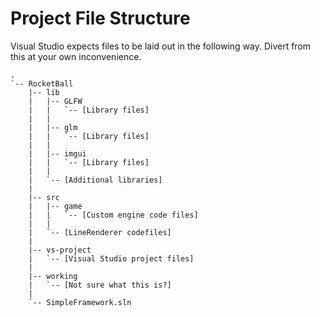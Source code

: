 # Project File Structure

Visual Studio expects files to be laid out in the following way. Divert from this at your own inconvenience.

```
.
`-- RocketBall
    |-- lib
    |   |-- GLFW
    |   |   `-- [Library files]
    |   |
    |   |-- glm
    |   |   `-- [Library files]
    |   |
    |   |-- imgui
    |   |   `-- [Library files]
    |   |
    |   `-- [Additional libraries]
    |
    |-- src
    |   |-- game
    |   |   `-- [Custom engine code files]
    |   |
    |   `-- [LineRenderer codefiles]
    |
    |-- vs-project
    |   `-- [Visual Studio project files]
    |
    |-- working
    |   `-- [Not sure what this is?]
    |
    `-- SimpleFramework.sln
```
